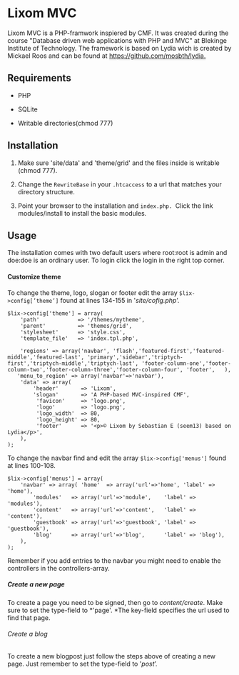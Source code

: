 Lixom MVC
=========

Lixom MVC is a PHP-framwork inspiered by CMF. It was created during the course
"Database driven web applications with PHP and MVC" at Blekinge Institute of
Technology. The framework is based on Lydia wich is created by Mickael Roos and
can be found at <https://github.com/mosbth/lydia.>



Requirements
------------

-   PHP

-   SQLite

-   Writable directories(chmod 777)



Installation
------------

1.  Make sure 'site/data' and 'theme/grid' and the files inside is writable
    (chmod 777).

2.  Change the `RewriteBase` in your `.htcaccess` to a url that matches your
    directory structure.

3.  Point your browser to the installation and `index.php. `Click the link
    modules/install to install the basic modules.

Usage
-----

The installation comes with two default users where root:root is admin and
doe:doe is an ordinary user. To login click the login in the right top corner.



#### Customize theme

To change the theme, logo, slogan or footer edit the array
`$lix->config[’theme’]` found at lines 134-155 in '*site/cofig.php*’.

~~~~~~~~~~~~~~~~~~~~~~~~~~~~~~~~~~~~~~~~~~~~~~~~~~~~~~~~~~~~~~~~~~~~~~~~~~~~~~~~
$lix->config['theme'] = array(   
    'path'            => '/themes/mytheme',
    'parent'          => 'themes/grid',
    'stylesheet'      => 'style.css',
    'template_file'   => 'index.tpl.php',
    
    'regions' => array('navbar', 'flash','featured-first','featured-middle','featured-last', 'primary','sidebar','triptych-first','triptych-middle','triptych-last', 'footer-column-one','footer-column-two','footer-column-three','footer-column-four', 'footer',   ),
   'menu_to_region' => array('navbar'=>'navbar'),
    'data' => array( 
        'header'       => 'Lixom',
        'slogan'       => 'A PHP-based MVC-inspired CMF',
         'favicon'     => 'logo.png',
         'logo'        => 'logo.png',
         'logo_width'  => 80,
         'logo_height' => 80,
         'footer'      => '<p>© Lixom by Sebastian E (seem13) based on Lydia</p>', 
    ), 
);
~~~~~~~~~~~~~~~~~~~~~~~~~~~~~~~~~~~~~~~~~~~~~~~~~~~~~~~~~~~~~~~~~~~~~~~~~~~~~~~~



To change the navbar find and edit the array `$lix->config['menus']` found at
lines 100-108.

~~~~~~~~~~~~~~~~~~~~~~~~~~~~~~~~~~~~~~~~~~~~~~~~~~~~~~~~~~~~~~~~~~~~~~~~~~~~~~~~
$lix->config['menus'] = array(   
    'navbar' => array( 'home'  => array('url'=>'home', 'label' => 'home'), 
        'modules'   => array('url'=>'module',    'label' => 'modules'),
        'content'   => array('url'=>'content',   'label' => 'content'),
        'guestbook' => array('url'=>'guestbook', 'label' => 'guestbook'),
        'blog'      => array('url'=>'blog',      'label' => 'blog'),   
    ),
);
~~~~~~~~~~~~~~~~~~~~~~~~~~~~~~~~~~~~~~~~~~~~~~~~~~~~~~~~~~~~~~~~~~~~~~~~~~~~~~~~

Remember if you add entries to the navbar you might need to enable the
controllers in the controllers-array.



##### Create a new page

To create a page you need to be signed, then go to *content/create*. Make sure
to set the type-field to *'page'. *The key-field specifies the url used to find
that page.



###### Create a blog

To create a new blogpost just follow the steps above of creating a new page.
Just remember to set the type-field to '*post*’.








